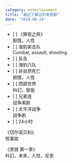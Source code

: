 ```yaml
---
category: entertainment
title: "最近了解过的电视剧"
date: "2019-09-29"
---
```


- \[ \] 《罪夜之奔》  
    剧情，人性
- \[ \] 海豹突击队  
    Combat, assault, shooting
- \[ \] 反击
- \[ \] 海豹六队
- \[ \] 非自然死亡  
    剧情，人性
- \[ \] 西部世界  
    科幻，智能
- \[ \] 兄弟连  
    战争美剧
- \[ \] 太平洋战争  
    战争剧
- \[ \] 24小时

《切尔诺贝利》  
核事故

《黑镜 第一季》  
科幻，未来，人性，反思
